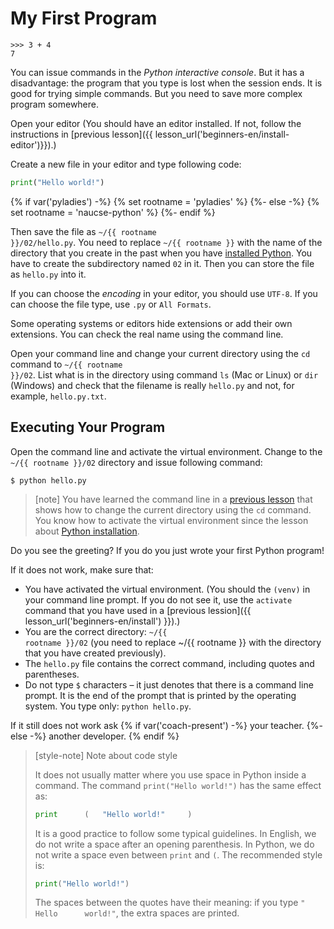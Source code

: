 # My First Program

```pycon
>>> 3 + 4
7
```

You can issue commands in the _Python interactive console_. 
But it has a disadvantage:
the program that you type is lost when the session ends.
It is good for trying simple commands. 
But you need to save more complex program somewhere. 

Open your editor
(You should have an editor installed. If not, follow the instructions in 
[previous lesson]({{ lesson_url('beginners-en/install-editor')}}).)

Create a new file in your editor and type following code:

```python
print("Hello world!")
```

{% if var('pyladies') -%}
{% set rootname = 'pyladies' %}
{%- else -%}
{% set rootname = 'naucse-python' %}
{%- endif %}

Then save the file as <code><span class="pythondir">~/{{ rootname }}</span>/02/hello.py</code>.
You need to replace <code class="pythondir">~/{{ rootname }}</code> with the name of the directory that you create in the past when you have 
[installed Python](../../beginners-en/install/).
You have to create the subdirectory named `02` in it.
Then you can store the file as `hello.py` into it.

If you can choose the _encoding_ in your editor, you should use `UTF-8`.
If you can choose the file type, use `.py` or `All Formats`.

Some operating systems or editors hide extensions or add their own extensions.
You can check the real name using the command line.

Open your command line and change your current directory using the `cd` command to
<code><span class="pythondir">~/{{ rootname }}</span>/02</code>.
List what is in the directory using command `ls` (Mac or Linux) or `dir` (Windows) and check that the filename is really `hello.py` and not, for example, `hello.py.txt`.


## Executing Your Program

Open the command line and activate the virtual environment.
Change to the <code><span class="pythondir">~/{{ rootname }}</span>/02</code> directory and issue following command:

```console
$ python hello.py
```

> [note]
> You have learned the command line in 
> a [previous lesson](../../beginners-en/cmdline/) that shows how to change the current directory using the `cd` command.
> You know how to activate the virtual environment since the lesson about
> [Python installation](../../beginners-en/install/).

Do you see the greeting? If you do you just wrote your first Python program!

If it does not work, make sure that:

* You have activated the virtual environment.
  (You should the <code>(venv)</code> in your command line prompt. If you do not see it, 
  use the `activate` command that you have used in a [previous lession]({{ lesson_url('beginners-en/install') }}).)
* You are the correct directory: <code><span class="pythondir">~/{{ rootname }}</span>/02</code>
  (you need to replace <span class="pythondir">~/{{ rootname }}</span> with the directory that you have created previously).
* The `hello.py` file contains the correct command, including quotes and parentheses.
* Do not type `$` characters – it just denotes that there is a command line prompt.
  It is the end of the prompt that is printed by the operating system.
  You type only: `python hello.py`.

If it still does not work ask 
{% if var('coach-present') -%}
your teacher.
{%- else -%}
another developer. <!-- XXX: where to direct people? -->
{% endif %}


> [style-note] Note about code style
>
> It does not usually matter where you use space in Python inside a command. 
> The command `print("Hello world!")` has the same effect as:
>
> ```python
> print      (   "Hello world!"     )
> ```
>
> It is a good practice to follow some typical guidelines.
> In English, we do not write a space after an opening parenthesis.
> In Python, we do not write a space even between `print` and `(`.
> The recommended style is:
>
> ```python
> print("Hello world!")
> ```
>
> The spaces between the quotes have their meaning: if you type
> `"    Hello      world!"`, the extra spaces are printed.
